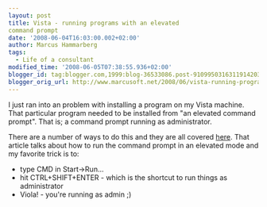 ```yaml
---
layout: post
title: Vista - running programs with an elevated
command prompt
date: '2008-06-04T16:03:00.002+02:00'
author: Marcus Hammarberg
tags:
  - Life of a consultant
modified_time: '2008-06-05T07:38:55.936+02:00'
blogger_id: tag:blogger.com,1999:blog-36533086.post-9109950316311914203
blogger_orig_url: http://www.marcusoft.net/2008/06/vista-running-programs-in-elevated-mode.html
---
```



I just ran into an problem with installing a program on my Vista
machine. That particular program needed to be installed from "an
elevated command prompt". That is; a command prompt running as
administrator.

There are a number of ways to do this and they are all covered <a
href="http://www.tipandtrick.net/2008/how-open-command-prompt-as-administrator-on-elevation-in-vista/"
target="_blank">here</a>. That article talks about how to run the
command prompt in an elevated mode and my favorite trick is to:

-   type CMD in Start-\>Run...
-   hit CTRL+SHIFT+ENTER - which is the shortcut to run things as
    administrator
-   Viola! - you're running as admin ;)
